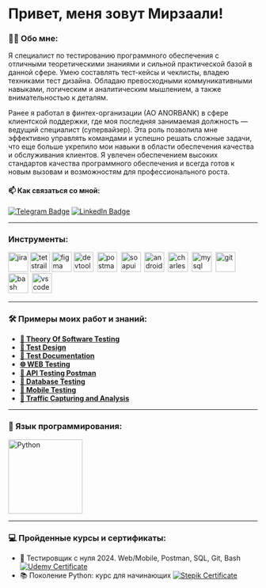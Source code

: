 # Привет, меня зовут Мирзаали!


### 👨‍💻 Обо мне:

Я специалист по тестированию программного обеспечения с отличными теоретическими знаниями и сильной практической базой в данной сфере. Умею составлять тест-кейсы и чеклисты, владею техниками тест дизайна. Обладаю превосходными коммуникативными навыками, логическим и аналитическим мышлением, а также внимательностью к деталям.

Ранее я работал в финтех-организации (АО ANORBANK) в сфере клиентской поддержки, где моя последняя занимаемая должность — ведущий специалист (супервайзер). Эта роль позволила мне эффективно управлять командами и успешно решать сложные задачи, что еще больше укрепило мои навыки в области обеспечения качества и обслуживания клиентов.
Я увлечен обеспечением высоких стандартов качества программного обеспечения и всегда готов к новым вызовам и возможностям для профессионального роста.

#### 📫 Как связаться со мной: 
[![Telegram Badge](https://img.shields.io/badge/Telegram-2CA5E0?style=for-the-badge&logo=telegram&logoColor=white)](https://t.me/abzalovmx)
[![LinkedIn Badge](https://img.shields.io/badge/LinkedIn-0077B5?style=for-the-badge&logo=linkedin&logoColor=white)](https://www.linkedin.com/in/abzalovmx)

---

### Инструменты:

<div>
    <img src="https://cdn.jsdelivr.net/gh/devicons/devicon/icons/jira/jira-original.svg" title="jira" alt="jira" width="40" height="40"/>
    <img src="https://codahosted.io/packs/21236/unversioned/assets/LOGO/ba1091c59bab89cd2fd0f289622731fe16113d7b00905abe64759c313a4b73b76c1b0426076ed76cb74752234c734131df46992d5b8b48fc13e264240e4f7119f736cfeb64df36ded54b5cbf6198b9cadedf18dd0cac5c7dbcd16e6336c29363cd1292ba" title="testrail" alt="tetstrail" width="40" height="40"/>
    <img src="https://cdn.jsdelivr.net/gh/devicons/devicon/icons/figma/figma-original.svg" title="figma" alt="figma" width="40" height="40"/>
    <img src="https://d33wubrfki0l68.cloudfront.net/38b5c953a4667366685d55db55d057c86db1fc54/a0fdc/static/acae6b24d940347661ca901ea07f47c1/chrome-dev-logo-icon.png" title="devtools" alt="devtools" width="40" height="40"/>&nbsp
    <img src="https://seeklogo.com/images/P/postman-logo-0087CA0D15-seeklogo.com.png" title="postman" alt="postman" width="40" height="40"/>&nbsp
    <img src="https://static0.smartbear.co/smartbearbrand/media/images/home/soapui-icon.svg" title="soapui" alt="soapui" width="40" height="40"/>&nbsp
    <img src="https://cdn.jsdelivr.net/gh/devicons/devicon/icons/androidstudio/androidstudio-original.svg" title="android-studio" alt="android-studio" width="40" height="40"/>&nbsp
    <img src="https://cdn.icon-icons.com/icons2/3053/PNG/512/charles_proxy_macos_bigsur_icon_190302.png" title="charles-proxy" alt="charles-proxy" width="40" height="40"/>&nbsp
    <img src="https://cdn.jsdelivr.net/gh/devicons/devicon/icons/mysql/mysql-original.svg" title="mysql" alt="mysql" width="40" height="40"/>&nbsp
    <img src="https://cdn.jsdelivr.net/gh/devicons/devicon/icons/git/git-original.svg" title="git" alt="git" width="40" height="40"/>&nbsp
    <img src="https://upload.wikimedia.org/wikipedia/commons/thumb/4/4b/Bash_Logo_Colored.svg/1024px-Bash_Logo_Colored.svg.png?20180723054350" title="bash" alt="bash" width="40" height="40"/>&nbsp
    <img src="https://cdn.jsdelivr.net/gh/devicons/devicon/icons/vscode/vscode-original.svg" title="vscode" alt="vscode" width="40" height="40"/>&nbsp
</div>

---
### 🛠️ Примеры моих работ и знаний:

- [**🧪 Theory Of Software Testing**](https://github.com/abzalovmx/TheoryOfSoftwareTesting)
- [**📐 Test Design**](https://github.com/abzalovmx/TestDesign)
- [**📄 Test Documentation**](https://github.com/abzalovmx/TestDocumentation)
- [**🌐 WEB Testing**](https://github.com/abzalovmx/WEB_Testing)
- [**🔌 API Testing Postman**](https://github.com/abzalovmx/API_TestingPostman)
- [**💾 Database Testing**](https://github.com/abzalovmx/DatabaseTesting)
- [**📱 Mobile Testing**](https://github.com/abzalovmx/MobileTesting)
- [**🚦 Traffic Capturing and Analysis**](https://github.com/abzalovmx/TrafficCapturingAndAnalysis)

---
### 🐍 Язык программирования:


<img src="https://www.python.org/static/community_logos/python-logo.png" alt="Python" width="150"/>

---

### 💻 Пройденные курсы и сертификаты:
- 🧪 Тестировщик с нуля 2024. Web/Mobile, Postman, SQL, Git, Bash
[![Udemy Certificate](https://img.shields.io/badge/Udemy-Certificate-orange)](https://www.udemy.com/certificate/UC-e74fb6c3-fa66-4798-9030-8d08cbf88a04/)
- 📚 Поколение Python: курс для начинающих
[![Stepik Certificate](https://img.shields.io/badge/Stepik-Certificate-brightgreen)](https://stepik.org/cert/2057745)




